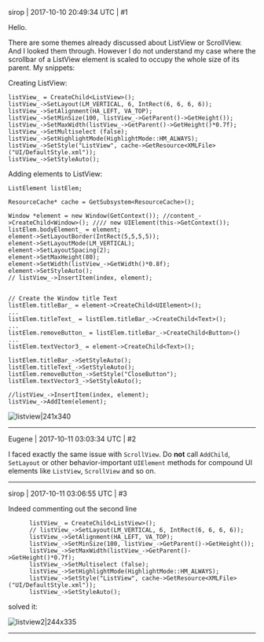 sirop | 2017-10-10 20:49:34 UTC | #1

Hello.

There are some themes already discussed about ListView or ScrollView. And I looked them through.
However I do not understand my case where the scrollbar of a ListView element is scaled to occupy the whole size of its parent.
My snippets:

Creating ListView:

    listView_ = CreateChild<ListView>();
    listView_->SetLayout(LM_VERTICAL, 6, IntRect(6, 6, 6, 6));
    listView_->SetAlignment(HA_LEFT, VA_TOP);
    listView_->SetMinSize(100, listView_->GetParent()->GetHeight());
    listView_->SetMaxWidth(listView_->GetParent()->GetHeight()*0.7f);
    listView_->SetMultiselect (false);
    listView_->SetHighlightMode(HighlightMode::HM_ALWAYS);
    listView_->SetStyle("ListView", cache->GetResource<XMLFile>("UI/DefaultStyle.xml"));
    listView_->SetStyleAuto();


Adding elements to ListView:
   
    ListElement listElem;
    
    ResourceCache* cache = GetSubsystem<ResourceCache>();
    
    Window *element = new Window(GetContext()); //content_->CreateChild<Window>(); //// new UIElement(this->GetContext());
    listElem.bodyElement_ = element;
    element->SetLayoutBorder(IntRect(5,5,5,5));
    element->SetLayoutMode(LM_VERTICAL);
    element->SetLayoutSpacing(2);
    element->SetMaxHeight(80);
    element->SetWidth(listView_->GetWidth()*0.8f);
    element->SetStyleAuto();
    // listView_->InsertItem(index, element);
      
    
    // Create the Window title Text
    listElem.titleBar_ = element->CreateChild<UIElement>();
    ...    
    listElem.titleText_ = listElem.titleBar_->CreateChild<Text>();
    ...    
    listElem.removeButton_ = listElem.titleBar_->CreateChild<Button>()
    ...    
    listElem.textVector3_ = element->CreateChild<Text>(); 

    listElem.titleBar_->SetStyleAuto();
    listElem.titleText_->SetStyleAuto();
    listElem.removeButton_->SetStyle("CloseButton");
    listElem.textVector3_->SetStyleAuto();
    
    //listView_->InsertItem(index, element);
    listView_->AddItem(element);
    

![listview|241x340](upload://dIq2MBO2XZ33me8EfdqySvcouUG.jpg)

-------------------------

Eugene | 2017-10-11 03:03:34 UTC | #2

I faced exactly the same issue with `ScrollView`.
Do **not** call `AddChild`, `SetLayout` or other behavior-important `UIElement` methods for compound UI elements like `ListView`, `ScrollView` and so on.

-------------------------

sirop | 2017-10-11 03:06:55 UTC | #3

Indeed commenting out the second line

          listView_ = CreateChild<ListView>();
          // listView_->SetLayout(LM_VERTICAL, 6, IntRect(6, 6, 6, 6));
          listView_->SetAlignment(HA_LEFT, VA_TOP);
          listView_->SetMinSize(100, listView_->GetParent()->GetHeight());
          listView_->SetMaxWidth(listView_->GetParent()->GetHeight()*0.7f);
          listView_->SetMultiselect (false);
          listView_->SetHighlightMode(HighlightMode::HM_ALWAYS);
          listView_->SetStyle("ListView", cache->GetResource<XMLFile>("UI/DefaultStyle.xml"));
          listView_->SetStyleAuto();

solved it:

![listview2|244x335](upload://9XuKuqyL0kjgFOIwMlmbAuVgPDT.png)

-------------------------

